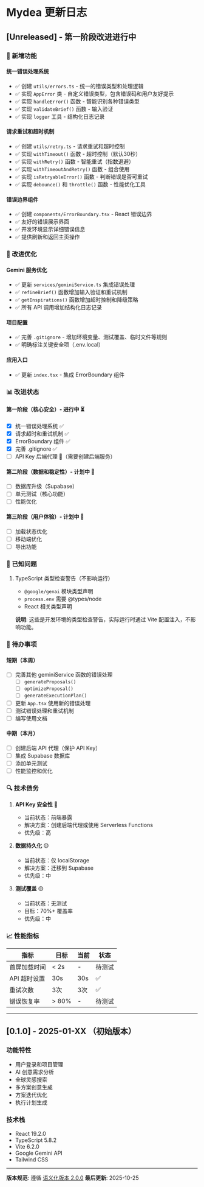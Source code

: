 # Mydea 更新日志

## [Unreleased] - 第一阶段改进进行中

### 🎉 新增功能

#### 统一错误处理系统
- ✅ 创建 `utils/errors.ts` - 统一的错误类型和处理逻辑
- ✅ 实现 `AppError` 类 - 自定义错误类型，包含错误码和用户友好提示
- ✅ 实现 `handleError()` 函数 - 智能识别各种错误类型
- ✅ 实现 `validateBrief()` 函数 - 输入验证
- ✅ 实现 `logger` 工具 - 结构化日志记录

#### 请求重试和超时机制
- ✅ 创建 `utils/retry.ts` - 请求重试和超时控制
- ✅ 实现 `withTimeout()` 函数 - 超时控制（默认30秒）
- ✅ 实现 `withRetry()` 函数 - 智能重试（指数退避）
- ✅ 实现 `withTimeoutAndRetry()` 函数 - 组合使用
- ✅ 实现 `isRetryableError()` 函数 - 判断错误是否可重试
- ✅ 实现 `debounce()` 和 `throttle()` 函数 - 性能优化工具

#### 错误边界组件
- ✅ 创建 `components/ErrorBoundary.tsx` - React 错误边界
- ✅ 友好的错误展示界面
- ✅ 开发环境显示详细错误信息
- ✅ 提供刷新和返回主页操作

### 🔧 改进优化

#### Gemini 服务优化
- ✅ 更新 `services/geminiService.ts` 集成错误处理
- ✅ `refineBrief()` 函数增加输入验证和重试机制
- ✅ `getInspirations()` 函数增加超时控制和降级策略
- ✅ 所有 API 调用增加结构化日志记录

#### 项目配置
- ✅ 完善 `.gitignore` - 增加环境变量、测试覆盖、临时文件等规则
- ✅ 明确标注关键安全项（.env.local）

#### 应用入口
- ✅ 更新 `index.tsx` - 集成 ErrorBoundary 组件

### 📊 改进状态

#### 第一阶段（核心安全）- 进行中 ⏳

- [x] 统一错误处理系统 ✅
- [x] 请求超时和重试机制 ✅
- [x] ErrorBoundary 组件 ✅
- [x] 完善 .gitignore ✅
- [ ] API Key 后端代理 🔄（需要创建后端服务）

#### 第二阶段（数据和稳定性）- 计划中 📅

- [ ] 数据库升级（Supabase）
- [ ] 单元测试（核心功能）
- [ ] 性能优化

#### 第三阶段（用户体验）- 计划中 📅

- [ ] 加载状态优化
- [ ] 移动端优化
- [ ] 导出功能

### 🐛 已知问题

1. TypeScript 类型检查警告（不影响运行）
   - `@google/genai` 模块类型声明
   - `process.env` 需要 @types/node
   - React 相关类型声明

   **说明**: 这些是开发环境的类型检查警告，实际运行时通过 Vite 配置注入，不影响功能。

### 📝 待办事项

#### 短期（本周）
- [ ] 完善其他 geminiService 函数的错误处理
  - [ ] `generateProposals()`
  - [ ] `optimizeProposal()`
  - [ ] `generateExecutionPlan()`
- [ ] 更新 `App.tsx` 使用新的错误处理
- [ ] 测试错误处理和重试机制
- [ ] 编写使用文档

#### 中期（本月）
- [ ] 创建后端 API 代理（保护 API Key）
- [ ] 集成 Supabase 数据库
- [ ] 添加单元测试
- [ ] 性能监控和优化

### 🔍 技术债务

1. **API Key 安全性** 🔴
   - 当前状态：前端暴露
   - 解决方案：创建后端代理或使用 Serverless Functions
   - 优先级：高

2. **数据持久化** 🟡
   - 当前状态：仅 localStorage
   - 解决方案：迁移到 Supabase
   - 优先级：中

3. **测试覆盖** 🟡
   - 当前状态：无测试
   - 目标：70%+ 覆盖率
   - 优先级：中

### 📈 性能指标

| 指标 | 目标 | 当前 | 状态 |
|------|------|------|------|
| 首屏加载时间 | < 2s | - | 待测试 |
| API 超时设置 | 30s | 30s | ✅ |
| 重试次数 | 3次 | 3次 | ✅ |
| 错误恢复率 | > 80% | - | 待测试 |

---

## [0.1.0] - 2025-01-XX （初始版本）

### 功能特性
- 用户登录和项目管理
- AI 创意需求分析
- 全球灵感搜索
- 多方案创意生成
- 方案迭代优化
- 执行计划生成

### 技术栈
- React 19.2.0
- TypeScript 5.8.2
- Vite 6.2.0
- Google Gemini API
- Tailwind CSS

---

**版本规范**: 遵循 [语义化版本 2.0.0](https://semver.org/lang/zh-CN/)
**最后更新**: 2025-10-25
